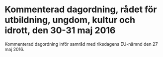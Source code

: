 # Kommenterad dagordning, rådet för utbildning, ungdom, kultur och idrott, den 30-31 maj 2016

Kommenterad dagordning inför samråd med riksdagens EU\-nämnd den 27 maj 2016\.
